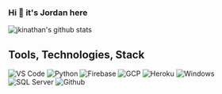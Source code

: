 ### Hi 👋 it's Jordan here
![jkinathan's github stats](https://github-readme-stats.vercel.app/api?username=jkinathan&show_icons=true&count_private=true&theme=synthwave)
## Tools, Technologies, Stack

![VS Code](https://img.shields.io/badge/VS_Code-blue?style=for-the-badge&logo=visual-studio-code) ![Python](https://img.shields.io/badge/Python-lightgrey?style=for-the-badge&logo=python) ![Firebase](https://img.shields.io/badge/Firebase-yellow?style=for-the-badge&logo=firebase&)  ![GCP](https://img.shields.io/badge/Google_Cloud-lightgrey?style=for-the-badge&logo=google-cloud) ![Heroku](https://img.shields.io/badge/Heroku-purple?style=for-the-badge&logo=heroku) ![Windows](https://img.shields.io/badge/Windows-lightblue?style=for-the-badge&logo=windows) ![SQL Server](https://img.shields.io/badge/SQL_Server-red?style=for-the-badge&logo=microsoft-sql-server) ![Github](https://img.shields.io/badge/Github-black?style=for-the-badge&logo=github)
<!--
**jkinathan/jkinathan** is a ✨ _special_ ✨ repository because its `README.md` (this file) appears on your GitHub profile.

Here are some ideas to get you started:

- 🔭 I’m currently working on ...
- 🌱 I’m currently learning ...
- 👯 I’m looking to collaborate on ...
- 🤔 I’m looking for help with ...
- 💬 Ask me about ...
- 📫 How to reach me: ...
- 😄 Pronouns: ...
- ⚡ Fun fact: ...
-->
